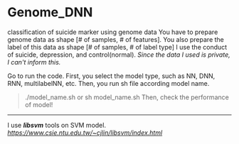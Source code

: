 # Genome_DNN
classification of suicide marker using genome data
You have to prepare genome data as shape [# of samples, # of features].
You also prepare the label of this data as shape [# of samples, # of label type]
I use the conduct of suicide, depression, and control(normal).
_Since the data I used is private, I can't inform this._

Go to run the code.
First, you select the model type, such as NN, DNN, RNN, multilabelNN, etc.
Then, you run sh file according model name.
> ./model_name.sh 
or
> sh model_name.sh
Then, check the performance of model!

---

I use ***libsvm*** tools on SVM model.
_https://www.csie.ntu.edu.tw/~cjlin/libsvm/index.html_

